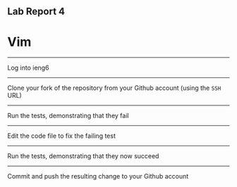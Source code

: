 ## Lab Report 4
# Vim
---
Log into ieng6

---
Clone your fork of the repository from your Github account (using the `SSH` URL)

---
Run the tests, demonstrating that they fail

---
Edit the code file to fix the failing test

---
Run the tests, demonstrating that they now succeed

---
Commit and push the resulting change to your Github account
